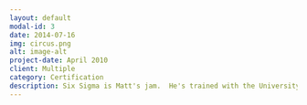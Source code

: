 ```yaml
---
layout: default
modal-id: 3
date: 2014-07-16
img: circus.png
alt: image-alt
project-date: April 2010
client: Multiple
category: Certification
description: Six Sigma is Matt's jam.  He's trained with the University System of Georgia, the State of New Hampshire government, and Accenture to keep his projects lean and mean.  
---
```

